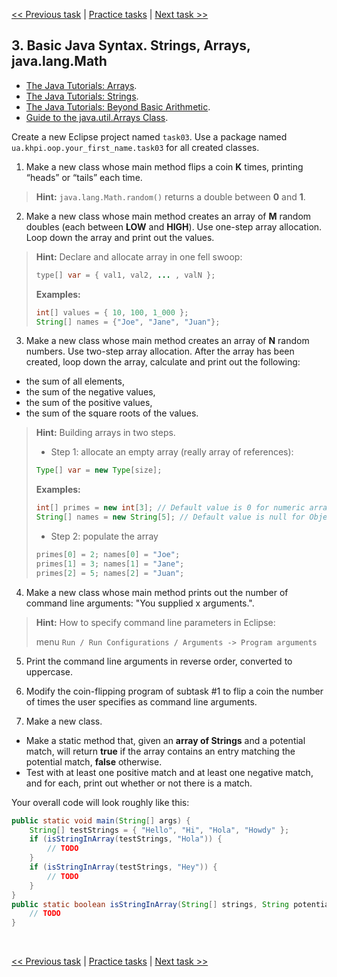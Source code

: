 [<< Previous task](task02.md) | [Practice tasks](readme.md#practice) | [Next task >>](task04.md)

<span id="task_03"></span>
## 3. Basic Java Syntax. Strings, Arrays, java.lang.Math

- [The Java Tutorials: Arrays](https://docs.oracle.com/javase/tutorial/java/nutsandbolts/arrays.html).
- [The Java Tutorials: Strings](https://docs.oracle.com/javase/tutorial/java/data/strings.html).
- [The Java Tutorials: Beyond Basic Arithmetic](https://docs.oracle.com/javase/tutorial/java/data/beyondmath.html).
- [Guide to the java.util.Arrays Class](https://www.baeldung.com/java-util-arrays).

Create a new Eclipse project named `task03`. Use a package named `ua.khpi.oop.your_first_name.task03` for all created classes.

1) Make a new class whose main method flips a coin **K** times, printing “heads” or “tails” each time.

> **Hint:** `java.lang.Math.random()` returns a double between **0** and **1**.

2) Make a new class whose main method creates an array of **M** random doubles (each between **LOW** and **HIGH**). Use one-step array allocation. Loop down the array and print out the values.

> **Hint:** Declare and allocate array in one fell swoop:
> ```java
> type[] var = { val1, val2, ... , valN };
> ```
>
> **Examples:**
> ```java
> int[] values = { 10, 100, 1_000 };
> String[] names = {"Joe", "Jane", "Juan"};
> ```

3) Make a new class whose main method creates an array of **N** random numbers. Use two-step array allocation. After the array has been created, loop down the array, calculate and print out the following:

- the sum of all elements,
- the sum of the negative values,
- the sum of the positive values,
- the sum of the square roots of the values.

> **Hint:** Building arrays in two steps.
>
> - Step 1: allocate an empty array (really array of references):
> ```java
> Type[] var = new Type[size];
> ```
>
> **Examples:**
> ```java
> int[] primes = new int[3]; // Default value is 0 for numeric arrays
> String[] names = new String[5]; // Default value is null for Object arrays
> ```
>
> - Step 2: populate the array
> ```java
> primes[0] = 2; names[0] = "Joe";
> primes[1] = 3; names[1] = "Jane";
> primes[2] = 5; names[2] = "Juan";
> ```

4) Make a new class whose main method prints out the number of command line arguments: "You supplied x arguments.".

> **Hint:** How to specify command line parameters in Eclipse:
>
> menu `Run / Run Configurations / Arguments -> Program arguments`

5) Print the command line arguments in reverse order, converted to uppercase.

6) Modify the coin-flipping program of subtask #1 to flip a coin the number of times the user specifies as command line arguments.

7) Make a new class.

- Make a static method that, given an **array of Strings** and a potential match, will return **true** if the array contains an entry matching the potential match, **false** otherwise.
- Test with at least one positive match and at least one negative match, and for each, print out whether or not there is a match. 

Your overall code will look roughly like this:

```java
public static void main(String[] args) {
	String[] testStrings = { "Hello", "Hi", "Hola", "Howdy" };
	if (isStringInArray(testStrings, "Hola")) {
		// TODO
	}
	if (isStringInArray(testStrings, "Hey")) {
		// TODO
	}
}
public static boolean isStringInArray(String[] strings, String potentialMatch) {
	// TODO
}
```

<br>

[<< Previous task](task02.md) | [Practice tasks](readme.md#practice) | [Next task >>](task04.md)

